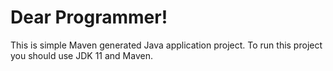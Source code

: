 # Dear Programmer!
This is simple Maven generated Java application project. To run this project you should use JDK 11 and Maven.
